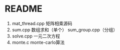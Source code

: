 # README

1. mat_thread.cpp 矩阵相乘源码
2. sum.cpp 数组求和（单个） sum_group.cpp（分组）
3. solve.cpp 一元二次方程
4. monte.c monte-carlo算法